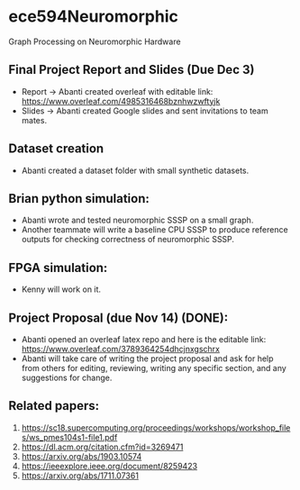 # ece594Neuromorphic
Graph Processing on Neuromorphic Hardware

## Final Project Report and Slides (Due Dec 3)
* Report -> Abanti created overleaf with editable link: https://www.overleaf.com/4985316468bznhwzwftyjk
* Slides -> Abanti created Google slides and sent invitations to team mates. 

## Dataset creation
* Abanti created a dataset folder with small synthetic datasets. 

## Brian python simulation:
* Abanti wrote and tested neuromorphic SSSP on a small graph. 
* Another teammate will write a baseline CPU SSSP to produce reference outputs for checking correctness of neuromorphic SSSP.

## FPGA simulation:
* Kenny will work on it. 

## Project Proposal (due Nov 14) (DONE):
* Abanti opened an overleaf latex repo and here is the editable link: https://www.overleaf.com/3789364254dhcjnxgschrx
* Abanti will take care of writing the project proposal and ask for help from others for editing, reviewing, writing any specific section, and any suggestions for change. 

## Related papers: 
1) https://sc18.supercomputing.org/proceedings/workshops/workshop_files/ws_pmes104s1-file1.pdf
2) https://dl.acm.org/citation.cfm?id=3269471
3) https://arxiv.org/abs/1903.10574
4) https://ieeexplore.ieee.org/document/8259423
5) https://arxiv.org/abs/1711.07361